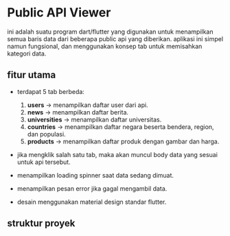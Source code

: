 # Public API Viewer

ini adalah suatu program dart/flutter yang digunakan untuk menampilkan semua baris data dari beberapa public api yang diberikan. aplikasi ini simpel namun fungsional, dan menggunakan konsep tab untuk memisahkan kategori data.

## fitur utama

- terdapat 5 tab berbeda:
  1. **users** → menampilkan daftar user dari api.
  2. **news** → menampilkan daftar berita.
  3. **universities** → menampilkan daftar universitas.
  4. **countries** → menampilkan daftar negara beserta bendera, region, dan populasi.
  5. **products** → menampilkan daftar produk dengan gambar dan harga.

- jika mengklik salah satu tab, maka akan muncul body data yang sesuai untuk api tersebut.
- menampilkan loading spinner saat data sedang dimuat.
- menampilkan pesan error jika gagal mengambil data.
- desain menggunakan material design standar flutter.

## struktur proyek

